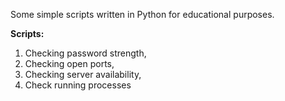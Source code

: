 Some simple scripts written in Python for educational purposes.

<b>Scripts:</b>
1. Checking password strength, 
2. Checking open ports,
3. Checking server availability, 
4. Check running processes
